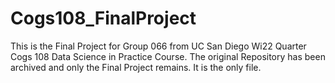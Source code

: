 # Cogs108_FinalProject

This is the Final Project for Group 066 from UC San Diego Wi22 Quarter Cogs 108 Data Science in Practice Course.
The original Repository has been archived and only the Final Project remains. It is the only file. 

